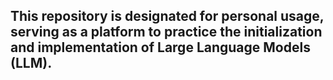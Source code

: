 ## This repository is designated for personal usage, serving as a platform to practice the initialization and implementation of Large Language Models (LLM).
